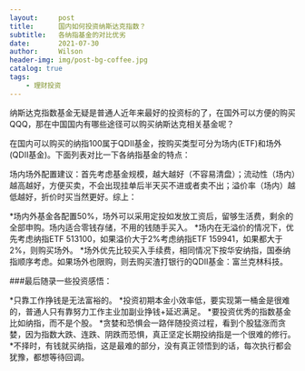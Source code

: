 ```yaml
---
layout:     post
title:      国内如何投资纳斯达克指数？
subtitle:   各纳指基金的对比优劣
date:       2021-07-30
author:     Wilson
header-img: img/post-bg-coffee.jpg
catalog: true
tags:
    - 理财投资
---
```


纳斯达克指数基金无疑是普通人近年来最好的投资标的了，在国外可以方便的购买QQQ，那在中国国内有哪些途径可以购买纳斯达克相关基金呢？

在国内可以购买的纳指100属于QDII基金，按购买类型可分为场内(ETF)和场外(QDII基金)。下面列表对比一下各纳指基金的特点：



场内场外配置建议：首先考虑基金规模，越大越好（不容易清盘）；流动性（场内）越高越好，方便买卖，不会出现挂单后半天买不进或者卖不出；溢价率（场内）越低越好，折价时买当然更好。综上：

*场内外基金各配置50%，场外可以采用定投如发放工资后，留够生活费，剩余的全部申购。场内适合零钱存储，不用的钱随手买入。
*场内在无溢价的情况下，优先考虑纳指ETF 513100，如果溢价大于2%考虑纳指ETF 159941，如果都大于2%，则购买场外。
*场外优先比较买入手续费，相同情况下按华安纳指，国泰纳指顺序考虑。如果场外也限购，则去购买渣打银行的QDII基金：富兰克林科技。

###最后随录一些投资感悟：

*只靠工作挣钱是无法富裕的。
*投资初期本金小效率低，要实现第一桶金是很难的，普通人只有靠努力工作主业加副业挣钱+延迟满足。
*要投资优秀的指数基金比如纳指，而不是个股。
*贪婪和恐惧会一路伴随投资过程，看到个股猛涨而贪婪，因为指数大跌、连跌、阴跌而恐惧，真正坚定长期投纳指是一个很难的修行。
*不择时，有钱就买纳指，这是最难的部分，没有真正领悟到的话，每次执行都会犹豫，都想等待回调。

